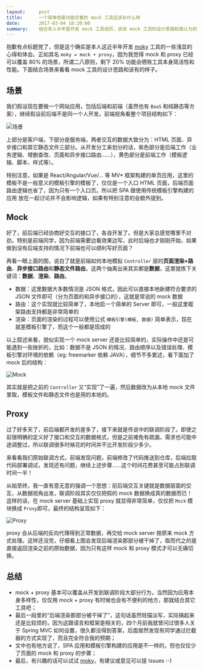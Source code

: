 ```yaml
---
layout:     post
title:      一个简单但是功能完善的 mock 工具应该长什么样
date:       2017-03-04 18:20:00
summary:    结合本人半年里开发 mock 工具经历，说说 mock 工具的设计思路和我认为的该有的样子
---
```


抱歉有点标题党了，但是这个确实是本人这近半年开发 [moky][moky] 工具的一些浅显的心得和体会。正如其名 `moky = mock + proxy`，因为我觉得 mock 和 proxy 已经可以覆盖 80% 的场景，所谓二八原则，剩下 20% 功能会牺牲工具本身简洁性和性能。下面结合场景来看看 mock 工具的设计思路和该有的样子。

## 场景

我们假设现在要做一个网站应用，包括后端和前端（虽然也有 `BaaS` 和纯静态等方案），继续假设前后端不是同一个人开发。前端视角看整个项目结构如下： 

![场景](https://cdn.int64ago.org/cf2w5sftymu3xxbuunxw29.png)

上部分是客户端，下部分是服务端，两者交互的数据大致分为：HTML 页面、异步接口和其它静态文件三部分。从开发分工来划分的话，紫色部分是后端工作（业务逻辑、增删查改、页面和异步接口路由……），黄色部分是前端工作（模板逻辑、脚本、样式等）。

特别注意，如果是 React/Angular/Vue/... 等 MV* 框架构建的单页应用，这里的模板不是一般意义的模板引擎的模板了，仅仅是一个入口 HTML 页面，后端页面路由逻辑也省了，因为只有一个入口页。所以把 SPA 跟使用传统模板引擎构建的应用 放在一起讨论并不会影响逻辑，如果有特别注意的会额外提到。

## Mock

好了，前后端已经协商好交互的接口了，各自开发了。但是大家总感觉哪里不对劲，特别是前端同学，因为前端需要边看效果边写，此时后端也才刚刚开始，如果做到没有后端支持的情况下前端也可以顺利写好页面？

再看一眼上面的图，说白了就是前端如何本地模拟 `Controller` 层的**页面渲染+路由**、**异步接口路由**和**静态文件路由**，这两个抽离出来其实都是**数据**，这里提炼下关键词：**数据**、**渲染**、**路由**。

 - 数据：这里数据大多数情况是 JSON 格式，因此可以直接本地新建符合要求的 JSON 文件即可（分为页面的和异步接口的），这就是常说的 mock 数据
 - 路由：这个实现就比较简单了，本地启一个简单的 Server 即可，一般这里框架路由支持都是非常简单的
 - 渲染：页面的渲染的过程可以使用公式 `模板引擎(模板, 数据)` 简单表示，现在就差模板引擎了，而这个一般都是现成的

以上叙述来看，貌似实现一个 mock server 还是比较简单的，实际操作中还是可能遇到一些挫折的，比如：数据不是 JSON 的情况、路由顺序以及错误处理、模板引擎对环境的依赖（eg: freemarker 依赖 JAVA），细节不多累述，看下面加了 mock 后的结构：

![Mock](https://cdn.int64ago.org/6pryuh81rhjpahv74zbmx6r.png)

其实就是把之前的 `Controller` 又“实现”了一遍，然后数据改为从本地 mock 文件里取，模板文件和静态文件也是用的本地的。

## Proxy

过了好多天了，前后端都开发的差多了，接下来就是传说中的联调阶段了。即使之前很明确的定义好了接口和交互的数据格式，但是之前难免有疏漏，需求也可能中途调整过，所以联调很多时候花的时间并不比开发阶段少多少。

来看看我们原始联调方式，前端发现问题，前端修改了代码推送到仓库，后端拉取代码部署调试，发现还有问题，继续上述步骤……这个时间花费甚至可能占到联调时间一半！

从始至终，我一直有意无意的强调一个思想：前后端交互关键就是数据层面的交互，从数据视角出发，联调阶段其实仅仅把假的 mock 数据换成真的数据而已！这样的话，在 mock server 基础上实现 proxy 就显得非常简单，仅仅把 `Mock` 模块换成 `Proxy`即可，最终的结构呈现如下：

![Proxy](https://cdn.int64ago.org/5pi9b5garh62h695bi6bt9.png)

proxy 会从后端的反向代理得到正常数据，再交给 mock server 按原来 mock 方式处理。这样还没完，仔细看上图会发现后端渲染那部分被干掉了，取而代之的是直接返回渲染之前的原始数据，因为只有这样 mock 和 proxy 模式才可以无痛切换。

## 总结

 - mock + proxy 基本可以覆盖从开发到联调阶段大部分行为，当然因为应用本身多样性，仅仅用 mock + proxy 有时候也会有不便利的地方，那就结合其它工具吧；
 - 最后一段里的“后端渲染那部分被干掉了”，这句话虽然轻描淡写，实际搞起来还是比较烦的，因为这跟语言和框架是相关的，四个月前我就曾问过很多人关于 Spring MVC 如何设置，很久都没得到答案，后面居然发现有同学通过拦截器的方式实现了，而且完全符合我的预期；
 - 文中也有地方说了，SPA 应用和模板引擎构建的应用是不一样的，但也仅仅少了页面的 mock 和 proxy 的步骤；
 - 最后，有兴趣的话可以试试 [moky][moky]，有建议或意见可以提 Issues :-)


  [moky]: https://github.com/int64ago/moky